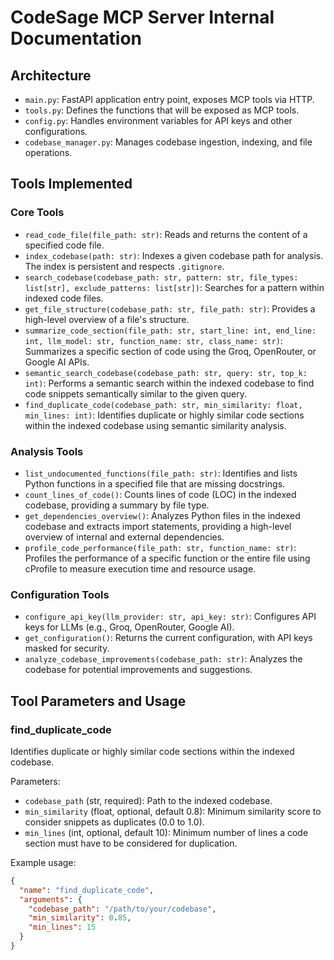 # CodeSage MCP Server Internal Documentation

## Architecture
- `main.py`: FastAPI application entry point, exposes MCP tools via HTTP.
- `tools.py`: Defines the functions that will be exposed as MCP tools.
- `config.py`: Handles environment variables for API keys and other configurations.
- `codebase_manager.py`: Manages codebase ingestion, indexing, and file operations.

## Tools Implemented

### Core Tools
- `read_code_file(file_path: str)`: Reads and returns the content of a specified code file.
- `index_codebase(path: str)`: Indexes a given codebase path for analysis. The index is persistent and respects `.gitignore`.
- `search_codebase(codebase_path: str, pattern: str, file_types: list[str], exclude_patterns: list[str])`: Searches for a pattern within indexed code files.
- `get_file_structure(codebase_path: str, file_path: str)`: Provides a high-level overview of a file's structure.
- `summarize_code_section(file_path: str, start_line: int, end_line: int, llm_model: str, function_name: str, class_name: str)`: Summarizes a specific section of code using the Groq, OpenRouter, or Google AI APIs.
- `semantic_search_codebase(codebase_path: str, query: str, top_k: int)`: Performs a semantic search within the indexed codebase to find code snippets semantically similar to the given query.
- `find_duplicate_code(codebase_path: str, min_similarity: float, min_lines: int)`: Identifies duplicate or highly similar code sections within the indexed codebase using semantic similarity analysis.

### Analysis Tools
- `list_undocumented_functions(file_path: str)`: Identifies and lists Python functions in a specified file that are missing docstrings.
- `count_lines_of_code()`: Counts lines of code (LOC) in the indexed codebase, providing a summary by file type.
- `get_dependencies_overview()`: Analyzes Python files in the indexed codebase and extracts import statements, providing a high-level overview of internal and external dependencies.
- `profile_code_performance(file_path: str, function_name: str)`: Profiles the performance of a specific function or the entire file using cProfile to measure execution time and resource usage.

### Configuration Tools
- `configure_api_key(llm_provider: str, api_key: str)`: Configures API keys for LLMs (e.g., Groq, OpenRouter, Google AI).
- `get_configuration()`: Returns the current configuration, with API keys masked for security.
- `analyze_codebase_improvements(codebase_path: str)`: Analyzes the codebase for potential improvements and suggestions.

## Tool Parameters and Usage

### find_duplicate_code
Identifies duplicate or highly similar code sections within the indexed codebase.

Parameters:
- `codebase_path` (str, required): Path to the indexed codebase.
- `min_similarity` (float, optional, default 0.8): Minimum similarity score to consider snippets as duplicates (0.0 to 1.0).
- `min_lines` (int, optional, default 10): Minimum number of lines a code section must have to be considered for duplication.

Example usage:
```json
{
  "name": "find_duplicate_code",
  "arguments": {
    "codebase_path": "/path/to/your/codebase",
    "min_similarity": 0.85,
    "min_lines": 15
  }
}
```